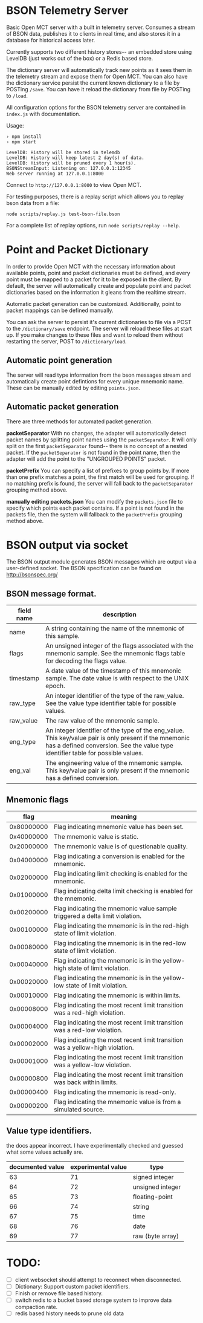 # BSON Telemetry Server

Basic Open MCT server with a built in telemetry server.  Consumes a stream of
BSON data, publishes it to clients in real time, and also stores it in a
database for historical access later.

Currently supports two different history stores-- an embedded store using LevelDB (just works out of the box) or a Redis based store.

The dictionary server will automatically track new points as it sees them in
the telemetry stream and expose them for Open MCT.  You can also have the dictionary service persist the current known dictionary to a file by POSTing `/save`.  You can have it reload the dictionary from file by POSTing to `/load`.

All configuration options for the BSON telemetry server are contained in `index.js` with documentation.

Usage:

```
› npm install
› npm start                                               

LevelDB: History will be stored in telemdb
LevelDB: History will keep latest 2 day(s) of data.
LevelDB: History will be pruned every 1 hour(s).
BSONStreamInput: Listening on: 127.0.0.1:12345
Web server running at 127.0.0.1:8000
```

Connect to `http://127.0.0.1:8000` to view Open MCT.

For testing purposes, there is a replay script which allows you to replay
bson data from a file:

```
node scripts/replay.js test-bson-file.bson
```

For a complete list of replay options, run `node scripts/replay --help`.

# Point and Packet Dictionary
In order to provide Open MCT with the necessary information about available
points, point and packet dictionaries must be defined, and every point
must be mapped to a packet for it to be exposed in the client.  By default, the
server will automatically create and populate point and packet dictionaries
based on the information it gleans from the realtime stream.

Automatic packet generation can be customized.  Additionally, point to packet
mappings can be defined manually.

You can ask the server to persist it's current dictionaries to file via a POST
to the `/dictionary/save` endpoint.  The server will reload these files at
start up.  If you make changes to these files and want to reload them without
restarting the server, POST to `/dictionary/load`.

## Automatic point generation

The server will read type information from the bson messages stream and
automatically create point defintions for every unique mnemonic name.  These
can be manually edited by editing `points.json`.

## Automatic packet generation

There are three methods for automated packet generation.

**packetSeparator**
With no changes, the adapter will automatically detect packet names by splitting
point names using the `packetSeparator`.  It will only split on the first
`packetSeparator` found-- there is no concept of a nested packet. If the
`packetSeparator` is not found in the point name, then the adapter will add the
point to the "UNGROUPED POINTS" packet.

**packetPrefix**
You can specify a list of prefixes to group points by.  If more than one prefix
matches a point, the first match will be used for grouping.  If no matching
prefix is found, the server will fall back to the `packetSeparator` grouping
method above.

**manually editing packets.json**
You can modify the `packets.json` file to specify which points each packet
contains.  If a point is not found in the packets file, then the system will
fallback to the `packetPrefix` grouping method above.

# BSON output via socket

The BSON output module generates BSON messages which are output via a user-defined socket. The BSON specification can be found on http://bsonspec.org/

## BSON message format.

field name | description
--- | ---
name | A string containing the name of the mnemonic of this sample.
flags | An unsigned integer of the flags associated with the mnemonic sample. See the mnemonic flags table for decoding the flags value.
timestamp | A date value of the timestamp of this mnemonic sample. The date value is with respect to the UNIX epoch.
raw_type | An integer identifier of the type of the raw_value. See the value type identifier table for possible values.
raw_value | The raw value of the mnemonic sample.
eng_type | An integer identifier of the type of the eng_value. This key/value pair is only present if the mnemonic has a defined conversion. See the value type identifier table for possible values.
eng_val | The engineering value of the mnemonic sample. This key/value pair is only present if the mnemonic has a defined conversion.


## Mnemonic flags

flag | meaning
--- | ---
0x80000000 | Flag indicating mnemonic value has been set.
0x40000000 | The mnemonic value is static.
0x20000000 | The mnemonic value is of questionable quality.
0x04000000 | Flag indicating a conversion is enabled for the mnemonic.
0x02000000 | Flag indicating limit checking is enabled for the mnemonic.
0x01000000 | Flag indicating delta limit checking is enabled for the mnemonic.
0x00200000 | Flag indicating the mnemonic value sample triggered a delta limit violation.
0x00100000 | Flag indicating the mnemonic is in the red-high state of limit violation.
0x00080000 | Flag indicating the mnemonic is in the red-low state of limit violation.
0x00040000 | Flag indicating the mnemonic is in the yellow-high state of limit violation.
0x00020000 | Flag indicating the mnemonic is in the yellow-low state of limit violation.
0x00010000 | Flag indicating the mnemonic is within limits.
0x00008000 | Flag indicating the most recent limit transition was a red-high violation.
0x00004000 | Flag indicating the most recent limit transition was a red-low violation.
0x00002000 | Flag indicating the most recent limit transition was a yellow-high violation.
0x00001000 | Flag indicating the most recent limit transition was a yellow-low violation.
0x00000800 | Flag indicating the most recent limit transition was back within limits.
0x00000400 | Flag indicating the mnemonic is read-only.
0x00000200 | Flag indicating the mnemonic value is from a simulated source.

## Value type identifiers.

the docs appear incorrect.  I have experimentally checked and guessed what some values actually are.

documented value | experimental value | type
--- | --- | ---
63 | 71 | signed integer
64 | 72 | unsigned integer
65 | 73 | floating-point
66 | 74 | string
67 | 75 | time
68 | 76 | date
69 | 77 | raw (byte array)

# TODO:
* [ ] client websocket should attempt to reconnect when disconnected.
* [ ] Dictionary: Support custom packet identifiers.
* [ ] Finish or remove file based history.
* [ ] switch redis to a bucket based storage system to improve data compaction rate.
* [ ] redis based history needs to prune old data
